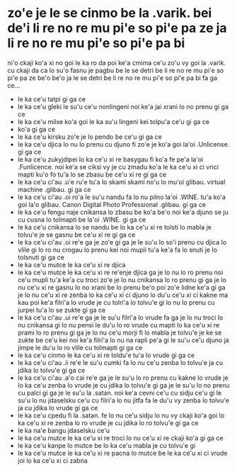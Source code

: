 zo'e je le se cinmo be la .varik. bei de'i li re no re mu pi'e so pi'e pa ze ja li re no re mu pi'e so pi'e pa bi
=================================================================================================================

ni'o ckaji ko'a xi no goi le ka ro da poi ke'a cmima ce'u zo'u vy goi la .varik. cu ckaji da ca lo su'o fasnu je pagbu be le se detri be li re no re mu pi'e so pi'e pa ze be'o be'o ja le se detri be li re no re mu pi'e so pi'e pa bi fa ga ce...

* le ka ce'u tatpi gi ga ce
* le ka ce'u gleki le su'u ce'u nonlingeni noi ke'a jai xrani lo no prenu gi ga ce
* le ka ce'u milxe ko'a goi le ka su'u lingeni kei tolpu'a ce'u gi ga ce
* ko'a gi ga ce
* le ka ce'u kirsku zo'e je lo pendo be ce'u gi ga ce
* le ka ce'u djica lo nu lo prenu cu djuno fi zo'e je ko'a goi la'oi .Unlicense. gi ga ce
* le ka ce'u zukyjdipei lo ka ce'u xi re basygau fi ko'a fe pe'a la'oi .Funlicence. noi ke'a se ciksi vy je cu zmadu ko'a le ka ce'u xi ci vrici mapti ku'o fo tu'a lo se zbasu be ce'u xi re gi ga ce
* le ka ce'u ci'au .u'e ru'e tu'a lo skami skami no'u lo mu'oi glibau. virtual machine .glibau. gi ga ce
* le ka ce'u ci'au .oi ro'a le su'u nandu fa lo nu pilno la'oi .WINE. tu'a ko'a goi la'o glibau. Canon Digital Photo Professional .glibau. gi ga ce
* le ka ce'u fengu naje cnikansa lo zbasu be ko'a be'o noi ke'a djuno se ju cu cusna lo tolmapti be la'oi .WINE. gi ga ce
* le ka ce'u cnikansa lo se nandu be lo ka ce'u xi re tolsti lo mabla je tolvu'e je se gasnu be ce'u xi re gi ga ce
* le ka ce'u ci'au .oi re'e ga je zo'e gi ga je le su'u lo so'i prenu cu djica lo vlile gi lo ro nu crogau lo prenu kei noi mupli tu'a ke'a fa lo snuti je lo tolsnuti gi ga ce
* le ka ce'u mutce le ka ce'u xi re djica 
* le ka ce'u mutce le ka ce'u xi re re'enje djica ga je lo nu lo ro prenu noi ce'u mupli tu'a ke'a cu troci zo'e je lo nu cnikansa lo ro prenu gi ga je lo nu ce'u xi re gasnu lo no xrani be lo prenu be'o poi zo'e lidne ke'a gi ga je lo nu ce'u xi re zenba lo ka ce'u xi ci djuno lo du'u ce'u xi ci kakne ma kau poi ke'a filri'a lo vrude je cu tolri'a lo tolvu'e gi lo nu lo prenu cu jurpei tu'a lo se zukte gi ga ce
* le ka ce'u ci'au .ui re'e ga je le su'u filri'a lo vrude fa ga je lo nu troci lo nu cnikansa gi lo nu pensi le du'u lo ro vrude cu mapti lo ka ce'u xi re prami lo ro prenu gi ga je lo nu ce'u morji fi lo mabla je tolvu'e je ke se zukte be ce'u kei noi ke'a filri'a lo nu na rapli pe'a gi le su'u ce'u djuno ja jimpe le du'u lo ro vlile cu tolmapti gi ga ce
* le ka ce'u cinmo le ka ce'u xi re toldu'e tu'a lo vrude gi ga ce
* le ka ce'u ci'au .ii re'e le su'u cumki fa lo nu ce'u zenba lo tolvu'e ja cu jdika lo tolvu'e gi ga ce
* le ka ce'u ci'au .a'o cai re'e ga je le su'u lo ro prenu cu kakne lo vrude je lo ka ce'u zenba lo vrude je cu jdika lo tolvu'e gi ga je le su'u lo no prenu cu palci gi ga je le su'u la .satan. noi ke'a cevni ce'u cu sidju ce'u gi le su'u lo nu jdaselsku ce'u cu filri'a lo nu jitfa fa le du'u vy zenba lo tolvu'e ja cu jdika lo vrude gi ga ce
* le ka ce'u cpedu fi la .satan. fe lo nu ce'u sidju lo nu vy ckaji ko'a goi lo ka ce'u xi re zenba lo ro vrude je cu jdika lo ro tolvu'e gi ga ce
* le ka na'e bangu jdaselsku ce'u
* le ka ce'u mutce le ka ce'u xi re troci lo nu ce'u xi re ckaji ko'a gi ga ce
* le ka ce'u kanpe lo mutce be lo ka ce'u mabla je cu tolvu'e gi
* le ka ce'u mutce le ka ce'u xi re pacna lo mutce be le ka ce'u xi ci vrude joi lo ka ce'u xi ci zabna
